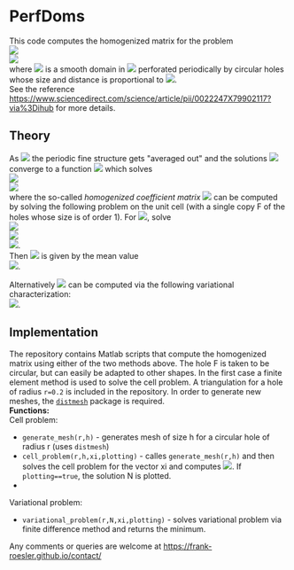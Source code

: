 # PerfDoms

This code computes the homogenized matrix for the problem  
<img src="https://render.githubusercontent.com/render/math?math=-\Delta u_\epsilon = f \, \text{ in }\, \Omega_\epsilon,">  
<img src="https://render.githubusercontent.com/render/math?math=\partial_\nu u_\epsilon = 0 \, \text{ on } \, \partial\Omega_\epsilon,">  
where <img src="https://render.githubusercontent.com/render/math?math=\Omega_\epsilon"> is a smooth domain in <img src="https://render.githubusercontent.com/render/math?math=\mathbb{R}^2"> perforated periodically by circular holes whose size and distance is proportional to <img src="https://render.githubusercontent.com/render/math?math=\epsilon">.  
See the reference https://www.sciencedirect.com/science/article/pii/0022247X79902117?via%3Dihub for more details.

## Theory
As <img src="https://render.githubusercontent.com/render/math?math=\epsilon\to0"> the periodic fine structure gets "averaged out" and the solutions <img src="https://render.githubusercontent.com/render/math?math=u_\epsilon"> converge to a function <img src="https://render.githubusercontent.com/render/math?math=u"> which solves  
<img src="https://render.githubusercontent.com/render/math?math=-\nabla\cdot(A_{\text{hom}}\nabla u) = f \, \text{ in }\, \Omega,">  
<img src="https://render.githubusercontent.com/render/math?math=\partial_\nu u_\epsilon = 0 \, \text{ on } \, \partial\Omega,">  
where the so-called *homogenized coefficient matrix* <img src="https://render.githubusercontent.com/render/math?math=A_{\text{hom}}"> can be computed by solving the following problem on the unit cell (with a single copy F of the holes whose size is of order 1). For <img src="https://render.githubusercontent.com/render/math?math=\xi\in\mathbb{R}^2">, solve  
<img src="https://render.githubusercontent.com/render/math?math=\Delta N = 0 \, \text{ in }\, [0,1]^2\setminus F,">  
<img src="https://render.githubusercontent.com/render/math?math=\partial_\nu N = -\nu\cdot\xi \, \text{ on } \, \partial F,">  
<img src="https://render.githubusercontent.com/render/math?math=N \,\text{ periodic}">.  
Then <img src="https://render.githubusercontent.com/render/math?math=A_{\text{hom}}"> is given by the mean value  
<img src="https://render.githubusercontent.com/render/math?math=A_{\text{hom}}\xi = \langle\xi %2B \nabla N\rangle_{[0,1]^2\setminus F}">.

Alternatively <img src="https://render.githubusercontent.com/render/math?math=A_{\text{hom}}"> can be computed via the following variational characterization:  
<img src="https://render.githubusercontent.com/render/math?math=\xi^\top A_{\text{hom}}\xi = \inf\limits_{u\in H^1_{\text{per}}([0,1]^2)}\langle |\xi %2B \nabla u|^2\rangle_{[0,1]^2\setminus F}">.

## Implementation
The repository contains Matlab scripts that compute the homogenized matrix using either of the two methods above. The hole F is taken to be circular, but can easily be adapted to other shapes. In the first case a finite element method is used to solve the cell problem. A triangulation for a hole of radius `r=0.2` is included in the repository. In order to generate new meshes, the [`distmesh`](http://persson.berkeley.edu/distmesh/) package is required.  
**Functions:**  
Cell problem:
* `generate_mesh(r,h)` - generates mesh of size h for a circular hole of radius r (uses `distmesh`)
* `cell_problem(r,h,xi,plotting)` - calles `generate_mesh(r,h)` and then solves the cell problem for the vector xi and computes <img src="https://render.githubusercontent.com/render/math?math=A_{\text{hom}}\xi">. If `plotting==true`, the solution N is plotted.
* 
Variational problem:
* `variational_problem(r,N,xi,plotting)` - solves variational problem via finite difference method and returns the minimum. 


Any comments or queries are welcome at https://frank-roesler.github.io/contact/
